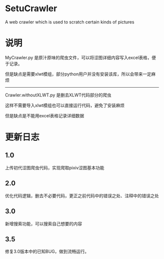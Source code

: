 # SetuCrawler
A web crawler which is used to scratch certain kinds of pictures


# 说明

MyCrawler.py 是原汁原味的爬虫文件，可以将涩图详细内容写入excel表格，便于记录。

但是缺点是需要xlwt模组，部分python用户并没有安装该库，所以会带来一定麻烦

***
Crawler.withoutXLWT.py 是删去XLWT代码部分的爬虫

这样不需要导入xlwt模组也可以直接运行代码，避免了安装麻烦

但是缺点是不能用excel表格记录详细数据

# 更新日志

## 1.0

上传初代涩图爬虫代码，实现爬取pixiv涩图基本功能


## 2.0 

优化代码逻辑，删去不必要代码，更正之前代码中的错误之处、注释中的错误之处


## 3.0

新增搜索功能，可以搜索自己想要的内容

## 3.5

修复3.0版本中的已知BUG，做到流畅运行。
